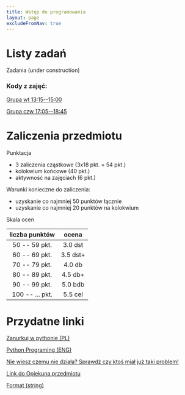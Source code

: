 ```yaml
---
title: Wstęp do programowania
layout: page
excludeFromNav: true
---
```


# Listy zadań

Zadania (under construction)

### Kody z zajęć:

[Grupa wt 13:15--15:00](https://github.com/andywiecko/Wstep-do-programowania/tree/grupa-wt-1315-1500)

[Grupa czw 17:05--18:45](https://github.com/andywiecko/Wstep-do-programowania/tree/grupa-cz-1705-1845)


# Zaliczenia przedmiotu
Punktacja
* 3 zaliczenia cząstkowe (3x18 pkt. = 54 pkt.)
* kolokwium końcowe (40 pkt.)
* aktywność na zajęciach (6 pkt.)

Warunki konieczne do zaliczenia:
* uzyskanie co najmniej 50 punktów łącznie
* uzyskanie co najmniej 20 punktów na kolokwium

Skala ocen

| liczba punktów | ocena 
| :---: | :---: 
| 50 -- 59 pkt. | 3.0 dst
| 60 -- 69 pkt. | 3.5 dst+
| 70 -- 79 pkt. | 4.0 db
| 80 -- 89 pkt. | 4.5 db+
| 90 -- 99 pkt. | 5.0 bdb
| 100 -- ... pkt. | 5.5 cel

# Przydatne linki
[Zanurkuj w pythonie (PL)](https://pl.wikibooks.org/wiki/Zanurkuj_w_Pythonie)

[Python Programing (ENG)](https://en.wikibooks.org/wiki/Python_Programming)

[Nie wiesz czemu nie działa? Sprawdź czy ktoś miał już taki problem!](https://stackoverflow.com/)

[Link do Opiekuna przedmiotu](http://www.if.pwr.edu.pl/~tarnowski/201920z_wdp_ftopt.html)

[Format (string)](https://docs.python.org/3.4/library/string.html#format-specification-mini-language)
